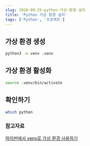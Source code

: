 ```yaml
---
slug: 2020-09-25-python-가상-환경-설치
title: 'Python 가상 환경 설치'
tags: ['Python', '프로젝트']
---
```


## 가상 환경 생성

```bash
python3 -m venv .venv
```

## 가상 환경 활성화

```bash
source .venv/bin/activate
```

## 확인하기

```bash
which python
```

### 참고자료

[파이썬에서 venv로 가상 환경 사용하기](https://www.daleseo.com/python-venv/)
